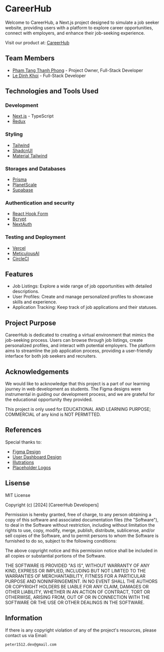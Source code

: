 # CareerHub

Welcome to CareerHub, a Next.js project designed to simulate a job seeker website, providing users with a platform to explore career opportunities, connect with employers, and enhance their job-seeking experience.

Visit our product at: [CareerHub](https://carreerhub.vercel.app/)

## Team Members

- [Pham Tang Thanh Phong](https://github.com/Pet3r1512) - Project Owner, Full-Stack Developer
- [Le Dinh Khoi](https://github.com/lekhoi2709) - Full-Stack Developer

## Technologies and Tools Used

### Development

- [Next.js](https://nextjs.org/) - TypeScript
- [Redux](https://redux.js.org/)

### Styling

- [Tailwind](https://tailwindcss.com/)
- [ShadcnUI](https://ui.shadcn.com/)
- [Material Tailwind](https://www.material-tailwind.com/)

### Storages and Databases

- [Prisma](https://www.prisma.io/)
- [PlanetScale](https://planetscale.com/)
- [Supabase](https://supabase.com/)

### Authentication and security

- [React Hook Form](https://react-hook-form.com/)
- [Bcrypt](https://github.com/kelektiv/node.bcrypt.js)
- [NextAuth](https://next-auth.js.org/)

### Testing and Deployment

- [Vercel](https://vercel.com/)
- [MeticulousAI](https://www.meticulous.ai/)
- [CircleCI](https://circleci.com/)

## Features

- Job Listings: Explore a wide range of job opportunities with detailed descriptions.
- User Profiles: Create and manage personalized profiles to showcase skills and experience.
- Application Tracking: Keep track of job applications and their statuses.

## Project Purpose

CareerHub is dedicated to creating a virtual environment that mimics the job-seeking process. Users can browse through job listings, create personalized profiles, and interact with potential employers. The platform aims to streamline the job application process, providing a user-friendly interface for both job seekers and recruiters.

## Acknowledgements

We would like to acknowledge that this project is a part of our learning journey in web development as students. The Figma designs were instrumental in guiding our development process, and we are grateful for the educational opportunity they provided.

This project is only used for EDUCATIONAL AND LEARNING PURPOSE; COMMERCIAL of any kind is NOT PERMITTED.

## References

Special thanks to:

- [Figma Design](<https://www.figma.com/file/CcrwqMT0urq0xXUATau6ap/Jobhuntly---Job-Board-%26-Portal-Web-and-Mobile-UI-Kit-(Community)?type=design&node-id=0-1&mode=design&t=6O7040LGadXeGkeO-0>)
- [User Dashboard Design](<https://www.figma.com/file/Bb1zBSeGgNkAAS2hyK7fm6/Dashboard---Online-Learning-Profile-(Community)?type=design&mode=design&t=PQr5zjPkbEo2kRrz-0>)
- [Illutrations](<https://www.figma.com/file/P6Br53I38tz9P5t0V0RGdo/Free-Freelance-%26-Remote-Job-Illustration-Set-(Community)?type=design&t=6O7040LGadXeGkeO-6>)
- [Placeholder Logos](<https://www.figma.com/file/rEFjFAtfZeqWL6b0Mcahls/PlaceLogos-%7C-Placeholder-Logos-(Community)?type=design&t=6O7040LGadXeGkeO-6>)

## Lisense

MIT License

Copyright (c) [2024] [CareerHub Developers]

Permission is hereby granted, free of charge, to any person obtaining a copy
of this software and associated documentation files (the "Software"), to deal
in the Software without restriction, including without limitation the rights
to use, copy, modify, merge, publish, distribute, sublicense, and/or sell
copies of the Software, and to permit persons to whom the Software is
furnished to do so, subject to the following conditions:

The above copyright notice and this permission notice shall be included in all
copies or substantial portions of the Software.

THE SOFTWARE IS PROVIDED "AS IS", WITHOUT WARRANTY OF ANY KIND, EXPRESS OR
IMPLIED, INCLUDING BUT NOT LIMITED TO THE WARRANTIES OF MERCHANTABILITY,
FITNESS FOR A PARTICULAR PURPOSE AND NONINFRINGEMENT. IN NO EVENT SHALL THE
AUTHORS OR COPYRIGHT HOLDERS BE LIABLE FOR ANY CLAIM, DAMAGES OR OTHER
LIABILITY, WHETHER IN AN ACTION OF CONTRACT, TORT OR OTHERWISE, ARISING FROM,
OUT OF OR IN CONNECTION WITH THE SOFTWARE OR THE USE OR OTHER DEALINGS IN THE
SOFTWARE.

## Information

If there is any copyright violation of any of the project's resources, please contact us via Email:

    peter1512.dev@gmail.com
